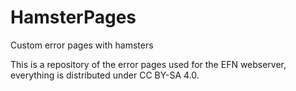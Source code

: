HamsterPages
============

Custom error pages with hamsters

This is a repository of the error pages used for the EFN webserver, everything is distributed under CC BY-SA 4.0.
